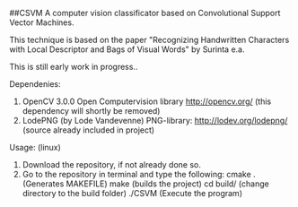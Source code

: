 ##CSVM
A computer vision classificator based on Convolutional Support Vector Machines.

This technique is based on the paper "Recognizing Handwritten Characters with Local Descriptor and Bags of Visual Words" by Surinta e.a.

This is still early work in progress..


Dependenies:
1. OpenCV 3.0.0                     Open Computervision library   http://opencv.org/            (this dependency will shortly be removed)
2. LodePNG (by Lode Vandevenne)     PNG-library:                  http://lodev.org/lodepng/     (source already included in project)

Usage: (linux)

1. Download the repository, if not already done so.
2. Go to the repository in terminal and type the following:
      cmake .                       (Generates MAKEFILE)
      make                          (builds the project)
      cd build/                     (change directory to the build folder)
      ./CSVM                        (Execute the program)